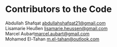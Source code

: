 # Contributors to the Code
Abdullah Shafqat <abdullahshafqat21@gmail.com>  
Lisamarie Heußen <lisamarie.heussen@gmail.com>  
Marcel Aubart<marcel.aubart@gmail.com>   
Mohamed El-Tahan <m.el-tahan@outlook.com>  